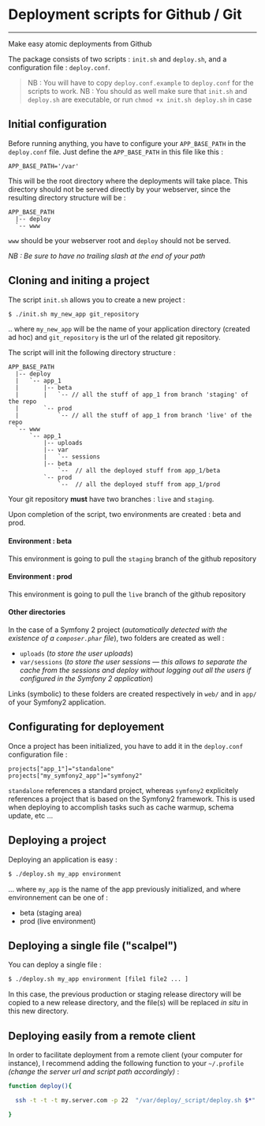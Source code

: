 # Deployment scripts for Github / Git
- - -

Make easy atomic deployments from Github

The package consists of two scripts : `init.sh` and `deploy.sh`, and a configuration file : `deploy.conf`.

> NB : You will have to copy `deploy.conf.example` to `deploy.conf` for the scripts to work.
> NB : You should as well make sure that `init.sh` and `deploy.sh` are executable, or run `chmod +x init.sh deploy.sh` in case

## Initial configuration

Before running anything, you have to configure your `APP_BASE_PATH` in the `deploy.conf` file. Just define the `APP_BASE_PATH` in this file like this :

```
APP_BASE_PATH='/var'
```

This will be the root directory where the deployments will take place. This directory should not be served directly by your webserver, since the resulting directory structure will be :

```
APP_BASE_PATH
  |-- deploy
  `-- www
```

`www` should be your webserver root and `deploy` should not be served.

_NB : Be sure to have no trailing slash at the end of your path_

## Cloning and initing a project

The script `init.sh` allows you to create a new project :

```bash
$ ./init.sh my_new_app git_repository
```

.. where `my_new_app` will be the name of your application directory (created ad hoc) and `git_repository` is the url of the related git repository.

The script will init the following directory structure :

```
APP_BASE_PATH
  |-- deploy
  |   `-- app_1
  |       |-- beta
  |       |   `-- // all the stuff of app_1 from branch 'staging' of the repo
  |       `-- prod
  |           `-- // all the stuff of app_1 from branch 'live' of the repo
  `-- www
      `-- app_1
          |-- uploads
          |-- var
          |   `-- sessions 
          |-- beta
              `--  // all the deployed stuff from app_1/beta
          `-- prod
              `--  // all the deployed stuff from app_1/prod
```

Your git repository **must** have two branches : `live` and `staging`.

Upon completion of the script, two environments are created : beta and prod.

#### Environment : beta

This environment is going to pull the `staging` branch of the github repository

#### Environment : prod

This environment is going to pull the `live` branch of the github repository

#### Other directories

In the case of a Symfony 2 project (_automatically detected with the existence of a `composer.phar` file_), two folders are created as well :

  - `uploads` (_to store the user uploads_)
  - `var/sessions` (_to store the user sessions — this allows to separate the cache from the sessions and deploy without logging out all the users if configured in the Symfony 2 application_)

Links (symbolic) to these folders are created respectively in `web/` and in `app/` of your Symfony2 application.

## Configurating for deployement

Once a project has been initialized, you have to add it in the `deploy.conf` configuration file :

```
projects["app_1"]="standalone"
projects["my_symfony2_app"]="symfony2"
```                            

`standalone` references a standard project, whereas `symfony2` explicitely references a project that is based on the Symfony2 framework. This is used when deploying to accomplish tasks such as cache warmup, schema update, etc ...

## Deploying a project

Deploying an application is easy :

```bash
$ ./deploy.sh my_app environment
```

... where `my_app` is the name of the app previously initialized, and where environnement can be one of :

  - beta (staging area)
  - prod (live environment)

## Deploying a single file ("scalpel")

You can deploy a single file  :

```bash
$ ./deploy.sh my_app environment [file1 file2 ... ]
```
In this case, the previous production or staging release directory will be copied to a new release directory, and the file(s) will be replaced _in situ_ in this new directory.

## Deploying easily from a remote client

In order to facilitate deployment from a remote client (your computer for instance), I recommend adding the following function to your `~/.profile` _(change the server url and script path accordingly)_ :

```bash
function deploy(){

  ssh -t -t -t my.server.com -p 22  "/var/deploy/_script/deploy.sh $*"

}
```
